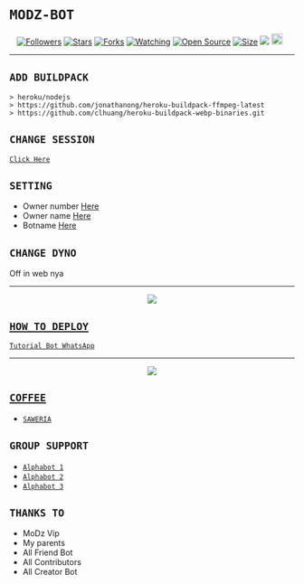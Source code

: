 # ```MODZ-BOT```
<p align="center">
<a href="https://github.com/zeeoneofc/followers"><img title="Followers" src="https://img.shields.io/github/followers/zeeoneofc?color=red&style=flat-square"></a>
<a href="https://github.com/zeeoneofc/Alphab0t11/stargazers/"><img title="Stars" src="https://img.shields.io/github/stars/zeeoneofc/Alphab0t11?color=blue&style=flat-square"></a>
<a href="https://github.com/zeeoneofc/Alphab0t11/network/members"><img title="Forks" src="https://img.shields.io/github/forks/zeeoneofc/Alphab0t11?color=red&style=flat-square"></a>
<a href="https://github.com/zeeoneofc/Alphab0t11/watchers"><img title="Watching" src="https://img.shields.io/github/watchers/zeeoneofc/Alphab0t11?label=Watchers&color=blue&style=flat-square"></a>
<a href="https://github.com/zeeoneofc/Alphab0t11"><img title="Open Source" src="https://badges.frapsoft.com/os/v2/open-source.svg?v=103"></a>
<a href="https://github.com/zeeoneofc/Alphab0t11/"><img title="Size" src="https://img.shields.io/github/repo-size/zeeoneofc/Alphab0t11?style=flat-square&color=green"></a>
<a href="https://hits.seeyoufarm.com"><img src="https://hits.seeyoufarm.com/api/count/incr/badge.svg?url=https%3A%2F%2Fgithub.com%2Fzeeoneofc%2FAlphab0t11&count_bg=%2379C83D&title_bg=%23555555&icon=probot.svg&icon_color=%2300FF6D&title=hits&edge_flat=false"/></a>
<a href="https://github.com/zeeoneofc/Alphab0t10/graphs/commit-activity"><img height="20" src="https://img.shields.io/badge/Maintained%3F-yes-green.svg"></a>&nbsp;&nbsp;
</p>
<p align='center'>
    </p>

-------

## `ADD BUILDPACK`

```
> heroku/nodejs
> https://github.com/jonathanong/heroku-buildpack-ffmpeg-latest
> https://github.com/clhuang/heroku-buildpack-webp-binaries.git
```

## `CHANGE SESSION`

[`Click Here`](https://github.com/zeeoneofc/Alphab0t11/blob/master/session.json#L1)

## `SETTING`

- Owner number [Here](https://youtube.com/channel/UCNlDJNOwkvvWkjp-owndrLg)
- Owner name [Here](Wa.me//+6289523767913)
- Botname [Here](Wa.me//+62895237679135)

## `CHANGE DYNO`

Off in web nya

----------

<p align="center">
  <a href="https://youtu.be/g3akl2Kwf3Q"><img src="https://l.top4top.io/p_2156r1jc71.jpg" />
</p>

## ```HOW TO DEPLOY```

[`Tutorial Bot WhatsApp`](https://youtube.com/channel/UCNlDJNOwkvvWkjp-owndrLg)<br>

----------

<p align="center">
  <a href="https://youtu.be/g3akl2Kwf3Q"><img src="https://i.ibb.co/F7nJmR8/e08bd8383659.jpg" />
</p>


## ```COFFEE```

- [`SAWERIA`](https://saweria.co/zeeoneofc)

## ```GROUP SUPPORT```

- [`Alphabot 1`](https://chat.whatsapp.com/EyEJe36lqX1I1J9WpVmFe6)
- [`Alphabot 2`](https://chat.whatsapp.com/EyEJe36lqX1I1J9WpVmFe6)
- [`Alphabot 3`](https://chat.whatsapp.com/EyEJe36lqX1I1J9WpVmFe6)

## `THANKS TO`

- MoDz Vip
- My parents
- All Friend Bot
- All Contributors
- All Creator Bot
